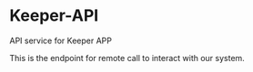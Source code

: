 # Keeper-API


API service for Keeper APP


This is the endpoint for remote call to interact with our system.

